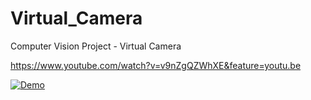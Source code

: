 # Virtual_Camera
Computer Vision Project - Virtual Camera 

https://www.youtube.com/watch?v=v9nZgQZWhXE&feature=youtu.be

[![Demo](https://img.youtube.com/vi/v9nZgQZWhXE/0.jpg)](https://www.youtube.com/watch?v=v9nZgQZWhXE)
